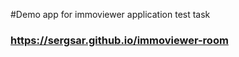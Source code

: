#Demo app for immoviewer application test task
### <a href="https://sergsar.github.io/immoviewer-room" target="_blank">https://sergsar.github.io/immoviewer-room </a>
